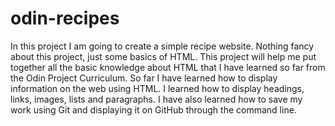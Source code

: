 # odin-recipes
In this project I am going to create a simple recipe website.
Nothing fancy about this project, just some basics of HTML.
This project will help me put together all the basic knowledge about HTML that I have learned so far from the Odin Project Curriculum.
So far I have learned how to display information on the web using HTML.
I learned how to display headings, links, images, lists and paragraphs.
I have also learned how to save my work using Git and displaying it on GitHub through the command line.     